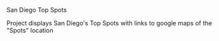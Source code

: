 San Diego Top Spots

Project displays San Diego's Top Spots with links to google maps of the "Spots" location